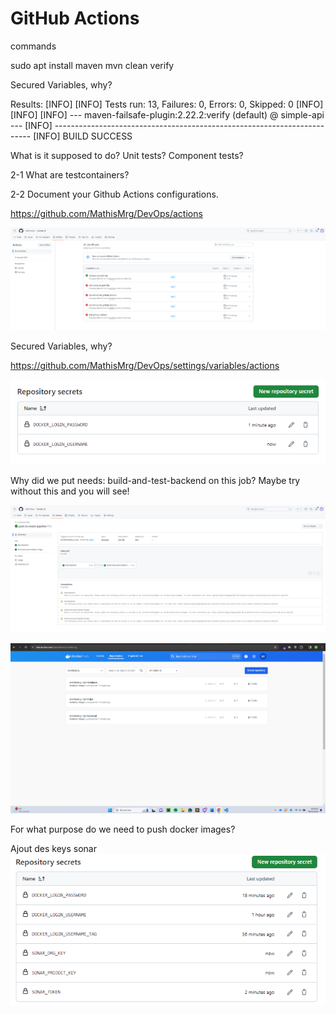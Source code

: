 # GitHub Actions

commands

sudo apt install maven
mvn clean verify

Secured Variables, why?

Results:
[INFO] 
[INFO] Tests run: 13, Failures: 0, Errors: 0, Skipped: 0
[INFO] 
[INFO] 
[INFO] --- maven-failsafe-plugin:2.22.2:verify (default) @ simple-api ---
[INFO] ------------------------------------------------------------------------
[INFO] BUILD SUCCESS

What is it supposed to do?
Unit tests? Component tests?

2-1 What are testcontainers?

2-2 Document your Github Actions configurations.

https://github.com/MathisMrg/DevOps/actions

![alt text](image-1.png)

Secured Variables, why?

https://github.com/MathisMrg/DevOps/settings/variables/actions

![alt text](image.png)

Why did we put needs: build-and-test-backend on this job? Maybe try without this and you will see!

![alt text](image-2.png)

![alt text](image-3.png)

For what purpose do we need to push docker images?

Ajout des keys sonar 
![alt text](image-4.png)